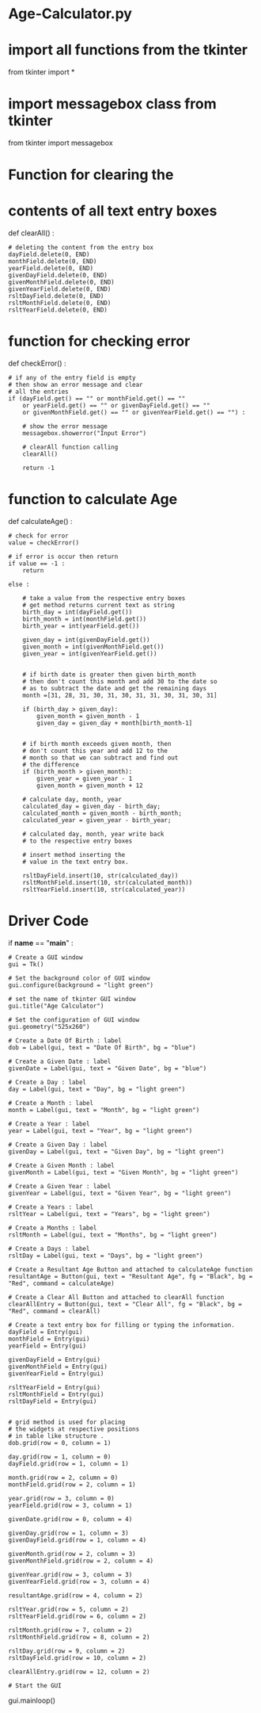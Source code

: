 # Age-Calculator.py

# import all functions from the tkinter
from tkinter import *

# import messagebox class from tkinter
from tkinter import messagebox

# Function for clearing the
# contents of all text entry boxes
def clearAll() :

	# deleting the content from the entry box
	dayField.delete(0, END)
	monthField.delete(0, END)
	yearField.delete(0, END)
	givenDayField.delete(0, END)
	givenMonthField.delete(0, END)
	givenYearField.delete(0, END)
	rsltDayField.delete(0, END)
	rsltMonthField.delete(0, END)
	rsltYearField.delete(0, END)

# function for checking error
def checkError() :

	# if any of the entry field is empty
	# then show an error message and clear
	# all the entries
	if (dayField.get() == "" or monthField.get() == ""
		or yearField.get() == "" or givenDayField.get() == ""
		or givenMonthField.get() == "" or givenYearField.get() == "") :

		# show the error message
		messagebox.showerror("Input Error")

		# clearAll function calling
		clearAll()
		
		return -1

# function to calculate Age
def calculateAge() :

	# check for error
	value = checkError()

	# if error is occur then return
	if value == -1 :
		return
	
	else :
		
		# take a value from the respective entry boxes
		# get method returns current text as string
		birth_day = int(dayField.get())
		birth_month = int(monthField.get())
		birth_year = int(yearField.get())

		given_day = int(givenDayField.get())
		given_month = int(givenMonthField.get())
		given_year = int(givenYearField.get())
		
		
		# if birth date is greater then given birth_month
		# then don't count this month and add 30 to the date so
		# as to subtract the date and get the remaining days
		month =[31, 28, 31, 30, 31, 30, 31, 31, 30, 31, 30, 31]
		
		if (birth_day > given_day):
			given_month = given_month - 1
			given_day = given_day + month[birth_month-1]
					
					
		# if birth month exceeds given month, then
		# don't count this year and add 12 to the
		# month so that we can subtract and find out
		# the difference
		if (birth_month > given_month):
			given_year = given_year - 1
			given_month = given_month + 12
					
		# calculate day, month, year
		calculated_day = given_day - birth_day;
		calculated_month = given_month - birth_month;
		calculated_year = given_year - birth_year;

		# calculated day, month, year write back
		# to the respective entry boxes

		# insert method inserting the
		# value in the text entry box.
		
		rsltDayField.insert(10, str(calculated_day))
		rsltMonthField.insert(10, str(calculated_month))
		rsltYearField.insert(10, str(calculated_year))
	

# Driver Code
if __name__ == "__main__" :

	# Create a GUI window
	gui = Tk()

	# Set the background color of GUI window
	gui.configure(background = "light green")

	# set the name of tkinter GUI window
	gui.title("Age Calculator")

	# Set the configuration of GUI window
	gui.geometry("525x260")

	# Create a Date Of Birth : label
	dob = Label(gui, text = "Date Of Birth", bg = "blue")

	# Create a Given Date : label
	givenDate = Label(gui, text = "Given Date", bg = "blue")

	# Create a Day : label
	day = Label(gui, text = "Day", bg = "light green")

	# Create a Month : label
	month = Label(gui, text = "Month", bg = "light green")

	# Create a Year : label
	year = Label(gui, text = "Year", bg = "light green")

	# Create a Given Day : label
	givenDay = Label(gui, text = "Given Day", bg = "light green")

	# Create a Given Month : label
	givenMonth = Label(gui, text = "Given Month", bg = "light green")

	# Create a Given Year : label
	givenYear = Label(gui, text = "Given Year", bg = "light green")

	# Create a Years : label
	rsltYear = Label(gui, text = "Years", bg = "light green")

	# Create a Months : label
	rsltMonth = Label(gui, text = "Months", bg = "light green")

	# Create a Days : label
	rsltDay = Label(gui, text = "Days", bg = "light green")

	# Create a Resultant Age Button and attached to calculateAge function
	resultantAge = Button(gui, text = "Resultant Age", fg = "Black", bg = "Red", command = calculateAge)

	# Create a Clear All Button and attached to clearAll function
	clearAllEntry = Button(gui, text = "Clear All", fg = "Black", bg = "Red", command = clearAll)

	# Create a text entry box for filling or typing the information.
	dayField = Entry(gui)
	monthField = Entry(gui)
	yearField = Entry(gui)
	
	givenDayField = Entry(gui)
	givenMonthField = Entry(gui)
	givenYearField = Entry(gui)
	
	rsltYearField = Entry(gui)
	rsltMonthField = Entry(gui)
	rsltDayField = Entry(gui)


	# grid method is used for placing
	# the widgets at respective positions
	# in table like structure .
	dob.grid(row = 0, column = 1)
	
	day.grid(row = 1, column = 0)
	dayField.grid(row = 1, column = 1)
	
	month.grid(row = 2, column = 0)
	monthField.grid(row = 2, column = 1)
	
	year.grid(row = 3, column = 0)
	yearField.grid(row = 3, column = 1)
	
	givenDate.grid(row = 0, column = 4)
	
	givenDay.grid(row = 1, column = 3)
	givenDayField.grid(row = 1, column = 4)
	
	givenMonth.grid(row = 2, column = 3)
	givenMonthField.grid(row = 2, column = 4)
	
	givenYear.grid(row = 3, column = 3)
	givenYearField.grid(row = 3, column = 4)
	
	resultantAge.grid(row = 4, column = 2)
	
	rsltYear.grid(row = 5, column = 2)
	rsltYearField.grid(row = 6, column = 2)
	
	rsltMonth.grid(row = 7, column = 2)
	rsltMonthField.grid(row = 8, column = 2)
	
	rsltDay.grid(row = 9, column = 2)
	rsltDayField.grid(row = 10, column = 2)

	clearAllEntry.grid(row = 12, column = 2)

	# Start the GUI
gui.mainloop()
